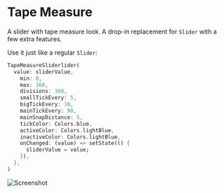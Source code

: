 Tape Measure
============

A slider with tape measure look. A drop-in replacement for `Slider` with a few extra features.

Use it just like a regular `Slider`:


```dart
TapeMeasureSliderlider(
  value: sliderValue,
    min: 0,
    max: 360,
    divisions: 360,
    smallTickEvery: 5,
    bigTickEvery: 10,
    mainTickEvery: 90,
    mainSnapDistance: 5,
    tickColor: Colors.blue,
    activeColor: Colors.lightBlue,
    inactiveColor: Colors.lightBlue,
    onChanged: (value) => setState(() {
      sliderValue = value;
    }),
  },
)
```

![Screenshot](https://raw.githubusercontent.com/deakjahn/tape_measzre/master/example/assets/Screenshot.png "Screenshot")
